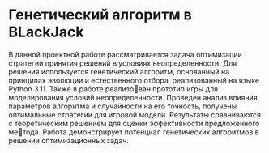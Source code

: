 Генетический алгоритм в BLackJack
=====================

В данной проектной работе рассматривается задача оптимизации стратегии принятия решений в условиях неопределенности. Для решения используется генетический алгоритм, основанный на принципах эволюции и естественного отбора, реализованный на языке Python 3.11. Также в работе реализован прототип игры для моделирования условий неопределенности. Проведен
анализ влияния параметров алгоритма и случайности на его точность, получены оптимальные стратегии для игровой модели. Результаты сравниваются
с теоретическим решением для оценки эффективности предложенного метода. Работа демонстрирует потенциал генетических алгоритмов в решении
оптимизационных задач.
